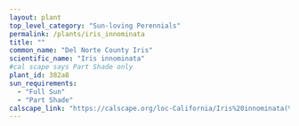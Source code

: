 ```yaml
---
layout: plant                                                              
top_level_category: "Sun-loving Perennials"
permalink: /plants/iris_innominata
title: ""
common_name: "Del Norte County Iris"
scientific_name: "Iris innominata"
#cal scape says Part Shade only
plant_id: 382a8
sun_requirements:
  - "Full Sun"
  - "Part Shade"
calscape_link: "https://calscape.org/loc-California/Iris%20innominata(%20)"
---
```


